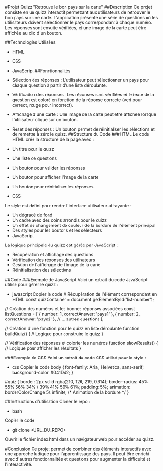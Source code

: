 #Projet Quizz "Retrouve le bon pays sur la carte"
##Description
Ce projet consiste en un quizz interactif permettant aux utilisateurs de retrouver le bon pays sur une carte. L'application présente une série de questions où les utilisateurs doivent sélectionner le pays correspondant à chaque numéro. Les réponses sont ensuite vérifiées, et une image de la carte peut être affichée au clic d'un bouton.

##Technologies Utilisées
- HTML
- CSS
- JavaScript
##Fonctionnalités
- Sélection des réponses : L'utilisateur peut sélectionner un pays pour chaque question à partir d'une liste déroulante.
- Vérification des réponses : Les réponses sont vérifiées et le texte de la question est coloré en fonction de la réponse correcte (vert pour correct, rouge pour incorrect).
- Affichage d'une carte : Une image de la carte peut être affichée lorsque l'utilisateur clique sur un bouton.
- Reset des réponses : Un bouton permet de réinitialiser les sélections et de remettre à zéro le quizz.
##Structure du Code
###HTML
Le code HTML crée la structure de la page avec :

- Un titre pour le quizz
- Une liste de questions
- Un bouton pour valider les réponses
- Un bouton pour afficher l'image de la carte
- Un bouton pour réinitialiser les réponses
- CSS

Le style est défini pour rendre l'interface utilisateur attrayante :

- Un dégradé de fond
- Un cadre avec des coins arrondis pour le quizz
- Un effet de changement de couleur de la bordure de l'élément principal
- Des styles pour les boutons et les sélecteurs
- JavaScript

La logique principale du quizz est gérée par JavaScript :

- Récupération et affichage des questions
- Vérification des réponses des utilisateurs
- Gestion de l'affichage de l'image de la carte
- Réinitialisation des sélections

##Code
###Exemple de JavaScript
Voici un extrait du code JavaScript utilisé pour gérer le quizz :

- javascript
Copier le code
// Récupération de l'élément correspondant en HTML
const quizContainer = document.getElementById('list-number');

// Création des numéros et les bonnes réponses associées
const listQuestions = [
    { number: 1, correctAnswer: 'pays1' },
    { number: 2, correctAnswer: 'pays2' },
    // ... autres questions
];

// Création d'une fonction pour le quizz en liste déroulante
function buildQuiz() {
    // Logique pour construire le quizz
}

// Vérification des réponses et colorier les numéros
function showResults() {
    // Logique pour afficher les résultats
}

###Exemple de CSS
Voici un extrait du code CSS utilisé pour le style :

- css
Copier le code
body {
    font-family: Arial, Helvetica, sans-serif;
    background-color: #041D42;
}

#quiz {
    border: 2px solid rgba(210, 126, 219, 0.614);
    border-radius: 45% 55% 66% 34% / 39% 41% 59% 61%;
    padding: 5%;
    animation: borderColorChange 5s infinite; /* Animation de la bordure */
}

##Instructions d'utilisation
Cloner le repo :
- bash

Copier le code
- git clone <URL_DU_REPO>

Ouvrir le fichier index.html dans un navigateur web pour accéder au quizz.


#Conclusion
Ce projet permet de combiner des éléments interactifs avec une approche ludique pour l'apprentissage des pays. Il peut être enrichi avec d'autres fonctionnalités et questions pour augmenter la difficulté et l'interactivité.
